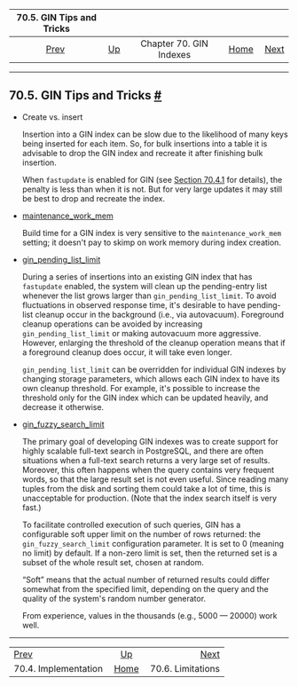 <!--?xml version="1.0" encoding="UTF-8" standalone="no"?-->

|                70.5. GIN Tips and Tricks                |                                          |                         |                                                       |                                             |
| :-----------------------------------------------------: | :--------------------------------------- | :---------------------: | ----------------------------------------------------: | ------------------------------------------: |
| [Prev](gin-implementation.html "70.4. Implementation")  | [Up](gin.html "Chapter 70. GIN Indexes") | Chapter 70. GIN Indexes | [Home](index.html "PostgreSQL 17devel Documentation") |  [Next](gin-limit.html "70.6. Limitations") |

***

## 70.5. GIN Tips and Tricks [#](#GIN-TIPS)

*   Create vs. insert

    Insertion into a GIN index can be slow due to the likelihood of many keys being inserted for each item. So, for bulk insertions into a table it is advisable to drop the GIN index and recreate it after finishing bulk insertion.

    When `fastupdate` is enabled for GIN (see [Section 70.4.1](gin-implementation.html#GIN-FAST-UPDATE "70.4.1. GIN Fast Update Technique") for details), the penalty is less than when it is not. But for very large updates it may still be best to drop and recreate the index.

*   [maintenance\_work\_mem](runtime-config-resource.html#GUC-MAINTENANCE-WORK-MEM)

    Build time for a GIN index is very sensitive to the `maintenance_work_mem` setting; it doesn't pay to skimp on work memory during index creation.

*   [gin\_pending\_list\_limit](runtime-config-client.html#GUC-GIN-PENDING-LIST-LIMIT)

    During a series of insertions into an existing GIN index that has `fastupdate` enabled, the system will clean up the pending-entry list whenever the list grows larger than `gin_pending_list_limit`. To avoid fluctuations in observed response time, it's desirable to have pending-list cleanup occur in the background (i.e., via autovacuum). Foreground cleanup operations can be avoided by increasing `gin_pending_list_limit` or making autovacuum more aggressive. However, enlarging the threshold of the cleanup operation means that if a foreground cleanup does occur, it will take even longer.

    `gin_pending_list_limit` can be overridden for individual GIN indexes by changing storage parameters, which allows each GIN index to have its own cleanup threshold. For example, it's possible to increase the threshold only for the GIN index which can be updated heavily, and decrease it otherwise.

*   [gin\_fuzzy\_search\_limit](runtime-config-client.html#GUC-GIN-FUZZY-SEARCH-LIMIT)

    The primary goal of developing GIN indexes was to create support for highly scalable full-text search in PostgreSQL, and there are often situations when a full-text search returns a very large set of results. Moreover, this often happens when the query contains very frequent words, so that the large result set is not even useful. Since reading many tuples from the disk and sorting them could take a lot of time, this is unacceptable for production. (Note that the index search itself is very fast.)

    To facilitate controlled execution of such queries, GIN has a configurable soft upper limit on the number of rows returned: the `gin_fuzzy_search_limit` configuration parameter. It is set to 0 (meaning no limit) by default. If a non-zero limit is set, then the returned set is a subset of the whole result set, chosen at random.

    “Soft” means that the actual number of returned results could differ somewhat from the specified limit, depending on the query and the quality of the system's random number generator.

    From experience, values in the thousands (e.g., 5000 — 20000) work well.

***

|                                                         |                                                       |                                             |
| :------------------------------------------------------ | :---------------------------------------------------: | ------------------------------------------: |
| [Prev](gin-implementation.html "70.4. Implementation")  |        [Up](gin.html "Chapter 70. GIN Indexes")       |  [Next](gin-limit.html "70.6. Limitations") |
| 70.4. Implementation                                    | [Home](index.html "PostgreSQL 17devel Documentation") |                           70.6. Limitations |
